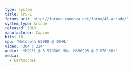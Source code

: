 ```yaml
---
type: system
title: CPS-1
forums_uri: 'http://forums.emunova.net/forum/46-arcade/'
system_type: Arcade
released: 1988
manufacturer: Capcom
bits: 16
cpu: 'Motorola 68000 @ 10MHz'
video: '384 x 224'
audio: 'YM2151 @ 3.579580 MHz, MSM6295 @ 7.576 KHz'
media:
  - Cartouches
---
```

